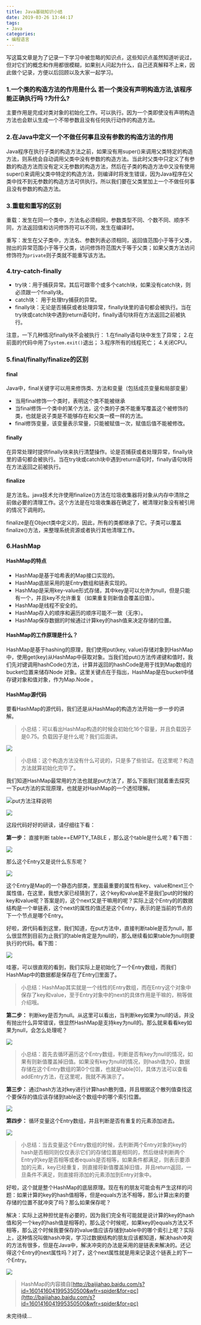 ```yaml
---
title: Java基础知识小结
date: 2019-03-26 13:44:17
tags:
- Java
categories:
- 编程语言
---
```


写这篇文章是为了记录一下学习中被忽略的知识点，这些知识点虽然知道听说过，但对它们的概念和作用都很模糊，如果别人问起为什么，自己还真解释不上来，因此做个记录，方便以后回顾以及大家一起学习。

<!-- more -->

### 1.一个类的构造方法的作用是什么 若一个类没有声明构造方法,该程序能正确执行吗 ?为什么?

主要作用是完成对类对象的初始化工作。可以执行。因为一个类即使没有声明构造方法也会默认生成一个不带参数且没有任何执行动作的构造方法。
</br>

### 2.在Java中定义一个不做任何事且没有参数的构造方法的作用

Java程序在执行子类的构造方法之前，如果没有用super()来调用父类特定的构造方法，则系统会自动调用父类中没有参数的构造方法。当此时父类中只定义了有参数的构造方法而没有定义无参数的构造方法，然后在子类的构造方法中又没有使用super()来调用父类中特定的构造方法，则编译时将发生错误，因为Java程序在父类中找不到无参数的构造方法可供执行。所以我们要在父类里加上一个不做任何事且没有参数的构造方法。
</br>

### 3.重载和重写的区别

重载：发生在同一个类中，方法名必须相同，参数类型不同、个数不同、顺序不同，方法返回值和访问修饰符可以不同，发生在编译时。

重写：发生在父子类中，方法名、参数列表必须相同，返回值范围小于等于父类，抛出的异常范围小于等于父类，访问修饰符范围大于等于父类；如果父类方法访问修饰符为`private`则子类就不能重写该方法。
<br/>

### 4.try-catch-finally

- try块：用于捕获异常。其后可跟零个或多个catch块，如果没有catch块，则必须跟一个finally块。
- catch块： 用于处理try捕获的异常。
- finally块：无论是否捕获或者处理异常，finally块里的语句都会被执行。当在try块或catch块中遇到return语句时，finally语句块将在方法返回之前被执行。

注意，一下几种情况finally块不会被执行：
  1.在finally语句块中发生了异常；
  2.在前面的代码中用了```System.exit()```退出；
  3.程序所有的线程死亡；
  4.关闭CPU。
<br/>

### 5.final/finally/finalize的区别

#### final

Java中，final关键字可以用来修饰类、方法和变量（包括成员变量和局部变量）

- 当用final修饰一个类时，表明这个类不能被继承
- 当final修饰一个类中的某个方法，这个类的子类不能重写覆盖这个被修饰的类，也就是说子类是不能够存在和父类一模一样的方法。
- final修饰变量，该变量表示常量，只能被赋值一次，赋值后值不能被修改。

#### finally

在异常处理时提供finally块来执行清楚操作。论是否捕获或者处理异常，finally块里的语句都会被执行。当在try块或catch块中遇到return语句时，finally语句块将在方法返回之前被执行。

#### finalize

是方法名。java技术允许使用finalize()方法在垃圾收集器将对象从内存中清除之前做必要的清理工作。这个方法是在垃圾收集器在确定了，被清理对象没有被引用的情况下调用的。

finalize是在Object类中定义的，因此，所有的类都继承了它。子类可以覆盖finalize()方法，来整理系统资源或者执行其他清理工作。

### 6.HashMap

#### HashMap的特点

- HashMap是基于哈希表的Map接口实现的。
- HashMap底层采用的是Entry数组和链表实现的。
- HashMap是采用key-value形式存储，其中key是可以允许为null，但是只能有一个，并且key不允许重复（如果重复则新值会覆盖旧值）。
- HashMap是线程不安全的。
- HashMap存入的顺序和遍历的顺序可能不一致（无序）。
- HashMap保存数据的时候通过计算key的hash值来决定存储的位置。

#### HashMap的工作原理是什么？

HashMap是基于hashing的原理，我们使用put(key, value)存储对象到HashMap中，使用get(key)从HashMap中获取对象。当我们给put()方法传递键和值时，我们先对键调用hashCode()方法，计算并返回的hashCode是用于找到Map数组的bucket位置来储存Node 对象。这里关键点在于指出，HashMap是在bucket中储存键对象和值对象，作为Map.Node 。

#### HashMap源代码

要看HashMap的源代码，我们还是从HashMap的构造方法开始一步一步的讲解。

> 小总结：可以看出HashMap构造的时候会初始化16个容量，并且负载因子是0.75。负载因子是什么呢？我们后面讲。

![](20190419001.jpg)

> 小总结：这个构造方法没有什么可说的，只是多了些验证。在这里呢？构造方法就算初始化完毕了。

我们知道HashMap最常用的方法也就是put方法了，那么下面我们就着重去探究一下put方法的实现原理，也就是对HashMap的一个透彻理解。

![put方法注释说明](20190419002.jpg)

![](20190419003.jpg)

这段代码好好的研读，请仔细往下看：

**第一步：** 直接判断 table==EMPTY_TABLE ，那么这个table是什么呢？看下图：

![](20190419004.jpg)

那么这个Entry又是说什么东东呢？

![](20190419005.jpg)

这个Entry是Map的一个静态内部类，里面最重要的属性有key、value和next三个属性值，在这里，我想大家已经猜到了，这个key和value是不是我们put的时候的key和value呢？答案是的，这个next又是干嘛用的呢？实际上这个Entry的的数据结构是一个单链表，这个next的属性的值还是这个Entry，表示的是当前的节点的下一个节点是哪个Entry。

好啦，源代码看到这里，我们知道，在put方法中，直接判断table是否为null，那么很显然到目前为止我们的table肯定是为null的，那么继续看如果table为null则要执行的代码。看下图：

![](20190419006.jpg)

哇塞，可以很直观的看到，我们实际上是初始化了一个Entry数组，而我们HashMap中的数据都是保存在了Entry[]里面了。

> 小总结：HashMap其实就是一个线性的Entry数组，而在Entry这个对象中保存了key和value，至于Entry对象中的next的具体作用是干嘛的，稍等做介绍哦。

**第二步：** 判断key是否为null。从这里可以看出，当判断key如果为null的话，并没有抛出什么异常错误，很显然HashMap是支持key为null的。那么就来看看key如果为null，会怎么处理呢？

![](20190419007.jpg)

> 小总结：首先去循环遍历这个Entry数组，判断是否有key为null的情况，如果有则新值覆盖掉旧值。如果没有key为null的情况，则hash值为0，数据存储在这个Entry数组的第0个位置，也就是table[0]，具体方法可以查看addEntry方法，在这里呢，我就不再演示了。

**第三步：** 通过hash方法对key进行计算hash散列值，并且根据这个散列值查找这个要保存的值应该存储到table这个数组中的哪个索引位置。

![](20190419008.jpg)

**第四步：** 循环变量这个Entry数组，并且判断是否有重复的元素添加进去。

![](20190419009.jpg)

> 小总结：当去变量这个Entry数组的时候，去判断两个Entry对象的key的hash是否相同则仅仅表示它们的存储位置是相同的，然后继续判断两个Entry的key是否相等或者equals是否相等，如果条件都满足，则表示要添加的元素，key已经重复，则直接将新值覆盖掉旧值，并且return返回，一旦条件不满足，则直接将添加的元素添加到Entry对象中。

好啦，这个就是整个HashMap的底层原理。现在有的朋友可能会有产生这样的问题：如果计算的key的hash值相等，但是equals方法不相等，那么计算出来的要存储的位置不就冲突了吗？那么如果保存呢？

解决：实际上这种担忧是有必要的，因为我们完全有可能就是说计算的key的hash值和另一个key的hash值是相等的，那么这个时候呢，如果key的equals方法又不相等，那么这个时候我要保存的value值应该存储到table中的哪个索引上呢？实际上，这种情况叫做hash冲突，学习过数据结构的朋友应该都知道，解决hash冲突的方法有很多，但是在Java中，解决冲突的办法是采用的是链表来解决的。还记得这个Entry的next属性吗？对了，这个next属性就是用来记录这个链表上的下一个Entry。

![](20190419010.jpg)

> HashMap的内容摘自[http://baijiahao.baidu.com/s?id=1601416041995350500&wfr=spider&for=pc](http://baijiahao.baidu.com/s?id=1601416041995350500&wfr=spider&for=pc)

未完待续...
